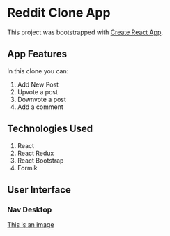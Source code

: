 # Reddit Clone App

This project was bootstrapped with [Create React App](https://github.com/facebook/create-react-app).

## App Features

In this clone you can:

1. Add New Post
2. Upvote a post
3. Downvote a post
4. Add a comment

## Technologies Used

1. React
2. React Redux
3. React Bootstrap
4. Formik

## User Interface

### Nav Desktop

[This is an image](/relative/path/to/img/nav-desktop.png?raw=true)
